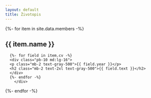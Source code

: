 ```yaml
---
layout: default
title: Životopis
---
```


{%- for item in site.data.members -%}

  <section>
    <div class="max-w-lg mx-auto my-10 px-4 pb-24">
      <h1 class="mb-4 text-2xl">{{ item.name }}</h1>

      {%- for field in item.cv -%}
      <div class="pb-10 md:lg-16">
      <p class="mb-2 text-gray-500">{{ field.year }}</p>
      <h2 class="mb-2 text-2xl text-gray-500">{{ field.text }}</h2>
      </div>
      {%- endfor -%}
        </div>

  </section>
{%- endfor -%}

